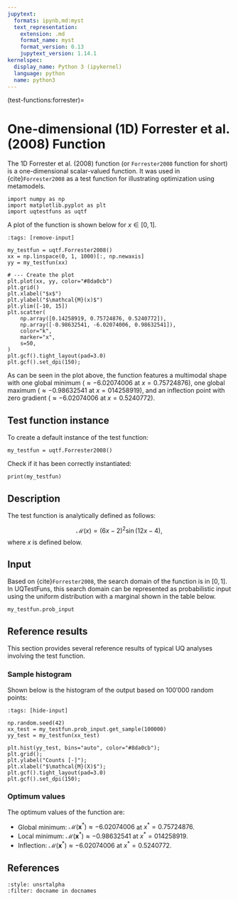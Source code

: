 ```yaml
---
jupytext:
  formats: ipynb,md:myst
  text_representation:
    extension: .md
    format_name: myst
    format_version: 0.13
    jupytext_version: 1.14.1
kernelspec:
  display_name: Python 3 (ipykernel)
  language: python
  name: python3
---
```


(test-functions:forrester)=
# One-dimensional (1D) Forrester et al. (2008) Function

The 1D Forrester et al. (2008) function (or `Forrester2008` function for short)
is a one-dimensional scalar-valued function.
It was used in {cite}`Forrester2008` as a test function for illustrating
optimization using metamodels.

```{code-cell} ipython3
import numpy as np
import matplotlib.pyplot as plt
import uqtestfuns as uqtf
```

A plot of the function is shown below for $x \in [0, 1]$.

```{code-cell} ipython3
:tags: [remove-input]

my_testfun = uqtf.Forrester2008()
xx = np.linspace(0, 1, 1000)[:, np.newaxis]
yy = my_testfun(xx)

# --- Create the plot
plt.plot(xx, yy, color="#8da0cb")
plt.grid()
plt.xlabel("$x$")
plt.ylabel("$\mathcal{M}(x)$")
plt.ylim([-10, 15])
plt.scatter(
    np.array([0.14258919, 0.75724876, 0.5240772]),
    np.array([-0.98632541, -6.02074006, 0.98632541]),
    color="k",
    marker="x",
    s=50,
)
plt.gcf().tight_layout(pad=3.0)
plt.gcf().set_dpi(150);
```

As can be seen in the plot above, the function features a multimodal shape
with one global minimum ($\approx -6.02074006$ at $x = 0.75724876$),
one global maximum ($\approx -0.98632541$ at $x = 014258919$),
and an inflection point with zero gradient ($\approx -6.02074006$ at $x = 0.5240772$).

## Test function instance

To create a default instance of the test function:

```{code-cell} ipython3
my_testfun = uqtf.Forrester2008()
```

Check if it has been correctly instantiated:

```{code-cell} ipython3
print(my_testfun)
```

## Description

The test function is analytically defined as follows:

$$
\mathcal{M}(x) = (6 x - 2)^2 \sin{(12 x - 4)},
$$
where $x$ is defined below.

## Input

Based on {cite}`Forrester2008`, the search domain of the 
function is in $[0, 1]$.
In UQTestFuns, this search domain can be represented as probabilistic input
using the uniform distribution with a marginal shown in the table below.

```{code-cell} ipython3
my_testfun.prob_input
```

## Reference results

This section provides several reference results of typical UQ analyses involving
the test function.

### Sample histogram

Shown below is the histogram of the output based on $100'000$ random points:

```{code-cell} ipython3
:tags: [hide-input]

np.random.seed(42)
xx_test = my_testfun.prob_input.get_sample(100000)
yy_test = my_testfun(xx_test)

plt.hist(yy_test, bins="auto", color="#8da0cb");
plt.grid();
plt.ylabel("Counts [-]");
plt.xlabel("$\mathcal{M}(X)$");
plt.gcf().tight_layout(pad=3.0)
plt.gcf().set_dpi(150);
```

### Optimum values

The optimum values of the function are:

- Global minimum: $\mathcal{M}(\boldsymbol{x}^*) \approx -6.02074006$ at $x^* = 0.75724876$.
- Local minimum: $\mathcal{M}(\boldsymbol{x}^*) \approx -0.98632541$ at $x^* = 014258919$.
- Inflection: $\mathcal{M}(\boldsymbol{x}^*) \approx -6.02074006$ at $x^* = 0.5240772$.

## References

```{bibliography}
:style: unsrtalpha
:filter: docname in docnames
```
